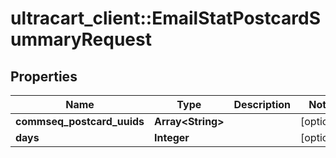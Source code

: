 # ultracart_client::EmailStatPostcardSummaryRequest

## Properties
Name | Type | Description | Notes
------------ | ------------- | ------------- | -------------
**commseq_postcard_uuids** | **Array&lt;String&gt;** |  | [optional] 
**days** | **Integer** |  | [optional] 



